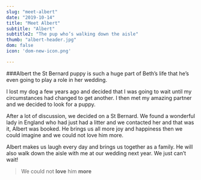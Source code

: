 ```yaml
---
slug: "meet-albert"
date: "2019-10-14"
title: "Meet Albert"
subtitle: "Albert"
subtitle2: "The pup who’s walking down the aisle"
thumb: "albert-header.jpg"
dom: false
icon: 'dom-new-icon.png'

---
```


###Albert the St Bernard puppy is such a huge part of Beth’s life that he’s even going to play a role in her wedding.  

I lost my dog a few years ago and decided that I was going to wait until my circumstances had changed to get another. I then met my amazing partner and we decided to look for a puppy. 

After a lot of discussion, we decided on a St Bernard. We found a wonderful lady in England who had just had a litter and we contacted her and that was it, Albert was booked. He brings us all more joy and happiness then we could imagine and we could not love him more. 

Albert makes us laugh every day and brings us together as a family. He will also walk down the aisle with me at our wedding next year. We just can’t wait!

> We could not **love** him **more**

